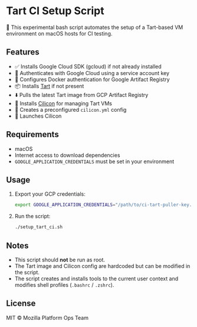 # Tart CI Setup Script

🚀 This experimental bash script automates the setup of a Tart-based VM environment on macOS hosts for CI testing.

## Features

- ✅ Installs Google Cloud SDK (gcloud) if not already installed
- 🔐 Authenticates with Google Cloud using a service account key
- 🔑 Configures Docker authentication for Google Artifact Registry
- 📦 Installs [Tart](https://github.com/cirruslabs/tart) if not present
- ⬇️ Pulls the latest Tart image from GCP Artifact Registry
- 🧰 Installs [Cilicon](https://github.com/cirruslabs/cilicon) for managing Tart VMs
- 📝 Creates a preconfigured `cilicon.yml` config
- 🚀 Launches Cilicon

## Requirements

- macOS
- Internet access to download dependencies
- `GOOGLE_APPLICATION_CREDENTIALS` must be set in your environment

## Usage

1. Export your GCP credentials:
    ```bash
    export GOOGLE_APPLICATION_CREDENTIALS="/path/to/ci-tart-puller-key.json"
    ```

2. Run the script:
    ```bash
    ./setup_tart_ci.sh
    ```

## Notes

- This script should **not** be run as root.
- The Tart image and Cilicon config are hardcoded but can be modified in the script.
- The script creates and installs tools to the current user context and modifies shell profiles (`.bashrc` / `.zshrc`).

## License

MIT © Mozilla Platform Ops Team
